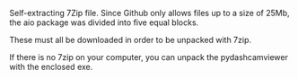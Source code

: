 Self-extracting 7Zip file. Since Github only allows files up to a size of 25Mb, the aio package was divided into five equal blocks. 

These must all be downloaded in order to be unpacked with 7zip.

If there is no 7zip on your computer, you can unpack the pydashcamviewer with the enclosed exe.
